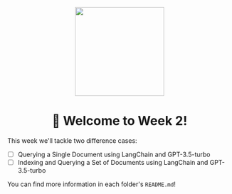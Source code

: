 <p align = "center" draggable=”false” ><img src="https://user-images.githubusercontent.com/37101144/161836199-fdb0219d-0361-4988-bf26-48b0fad160a3.png" 
     width="200px"
     height="auto"/>
</p>

# <h1 align="center" id="heading">:wave: Welcome to Week 2!</h1>

This week we'll tackle two difference cases:

- [ ] Querying a Single Document using LangChain and GPT-3.5-turbo
- [ ] Indexing and Querying a Set of Documents using LangChain and GPT-3.5-turbo

You can find more information in each folder's `README.md`!